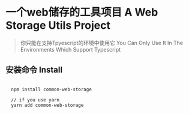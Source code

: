 # 一个web储存的工具项目 A Web Storage Utils Project

> 你只能在支持Tpyescript的环境中使用它 You Can Only Use It In The Environments Which Support Typescript

## 安装命令 Install

```
  
  npm install common-web-storage

  // if you use yarn
  yarn add common-web-storage

```
